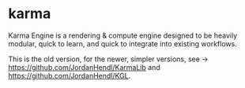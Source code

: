 # karma

Karma Engine is a rendering & compute engine designed to be heavily modular, quick to learn, and quick to integrate into existing workflows.

This is the old version, for the newer, simpler versions, see -> https://github.com/JordanHendl/KarmaLib and https://github.com/JordanHendl/KGL.
